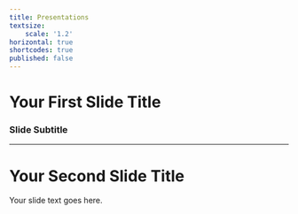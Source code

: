 ```yaml
---
title: Presentations
textsize:
    scale: '1.2'
horizontal: true
shortcodes: true
published: false
---
```


# Your First Slide Title

### Slide Subtitle

---

# Your Second Slide Title

Your slide text goes here.
